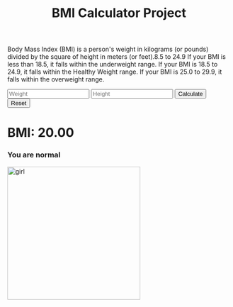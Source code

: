
<!DOCTYPE html>
<html lang="en">

<head>
    <meta charset="UTF-8">
    <meta name="viewport" content="width=device-width, initial-scale=1.0">
    <title>BMI Calculator Project</title>
</head>

<body>
    <header>
        <h1>BMI Calculator Project</h1>
    </header>
    <main>
        <p>Body Mass Index (BMI) is a person's weight in kilograms (or pounds) divided by the square of height in meters (or feet).8.5 to 24.9
If your BMI is less than 18.5, it falls within the underweight range. If your BMI is 18.5 to 24.9, it falls within the Healthy Weight range. If your BMI is 25.0 to 29.9, it falls within the overweight range.</p>
        <div>
            <input type="text" placeholder="Weight">
            <input type="text" placeholder="Height">
            <button>Calculate</button>
            <button>Reset</button>
            <h1>BMI: 20.00</h1>
            <h3>You are normal</h3>
            <img src="https://w7.pngwing.com/pngs/305/918/png-transparent-girl-girl-purple-child-violet-thumbnail.png"
                alt="girl" height="300">
        </div>
    </main>
</body>

</html>
